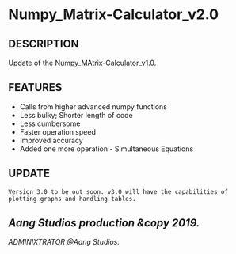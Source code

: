 # Numpy_Matrix-Calculator_v2.0

## DESCRIPTION
Update of the Numpy_MAtrix-Calculator_v1.0. 

## FEATURES
- Calls from higher advanced numpy functions
- Less bulky; Shorter length of code
- Less cumbersome
- Faster operation speed
- Improved accuracy
- Added one more operation - Simultaneous Equations

## UPDATE
    Version 3.0 to be out soon. v3.0 will have the capabilities of plotting graphs and handling tables.


_Aang Studios production &copy 2019._
---------------------------------
_ADMINIXTRATOR @Aang Studios._
